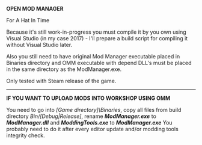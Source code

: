 **OPEN MOD MANAGER**

For A Hat In Time

Because it's still work-in-progress you must compile it by you own using Visual Studio (in my case 2017) - I'll prepare a build script for compiling it without Visual Studio later.

Also you still need to have original Mod Manager executable placed in Binaries directory and OMM executable with depend DLL's must be placed in the same directory as the ModManager.exe.

Only tested with Steam release of the game.


---

**IF YOU WANT TO UPLOAD MODS INTO WORKSHOP USING OMM**

You need to go into *[Game directory]\Binaries*, copy all files from build directory *Bin/[Debug|Release]*, rename ***ModManager.exe*** to ***ModManager.dll*** and ***ModdingTools.exe*** to ***ModManager.exe***
You probably need to do it after every editor update and/or modding tools integrity check.